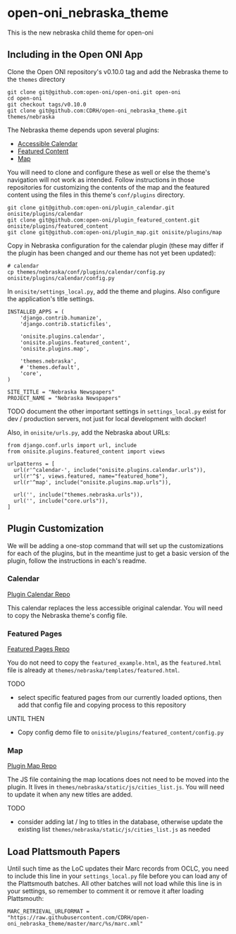 # open-oni_nebraska_theme
This is the new nebraska child theme for open-oni

## Including in the Open ONI App

Clone the Open ONI repository's v0.10.0 tag and add the Nebraska theme to the `themes` directory

```
git clone git@github.com:open-oni/open-oni.git open-oni
cd open-oni
git checkout tags/v0.10.0
git clone git@github.com:CDRH/open-oni_nebraska_theme.git themes/nebraska
```

The Nebraska theme depends upon several plugins:

- [Accessible Calendar](https://github.com/open-oni/plugin_calendar)
- [Featured Content](https://github.com/open-oni/plugin_featured_content)
- [Map](https://github.com/open-oni/plugin_map)

You will need to clone and configure these as well or else the theme's navigation will not work as intended.  Follow instructions in those repositories for customizing the contents of the map and the featured content using the files in this theme's `conf/plugins` directory.

```
git clone git@github.com:open-oni/plugin_calendar.git onisite/plugins/calendar
git clone git@github.com:open-oni/plugin_featured_content.git onisite/plugins/featured_content
git clone git@github.com:open-oni/plugin_map.git onisite/plugins/map
```

Copy in Nebraska configuration for the calendar plugin (these may differ if the plugin has been changed and our theme has not yet been updated):

```
# calendar
cp themes/nebraska/conf/plugins/calendar/config.py onisite/plugins/calendar/config.py
```

In `onisite/settings_local.py`, add the theme and plugins.  Also configure the application's title settings.

```
INSTALLED_APPS = (
    'django.contrib.humanize',
    'django.contrib.staticfiles',

    'onisite.plugins.calendar',
    'onisite.plugins.featured_content',
    'onisite.plugins.map',

    'themes.nebraska',
    # 'themes.default',
    'core',
)

SITE_TITLE = "Nebraska Newspapers"
PROJECT_NAME = "Nebraska Newspapers"
```

TODO document the other important settings in `settings_local.py` exist for dev / production servers, not just for local development with docker!


Also, in `onisite/urls.py`, add the Nebraska about URLs:

```
from django.conf.urls import url, include
from onisite.plugins.featured_content import views

urlpatterns = [
  url(r'^calendar-', include("onisite.plugins.calendar.urls")),
  url(r'^$', views.featured, name="featured_home"),
  url(r'^map', include("onisite.plugins.map.urls")),

  url('', include("themes.nebraska.urls")),
  url('', include("core.urls")),
]
```

## Plugin Customization

We will be adding a one-stop command that will set up the customizations for each of the plugins, but in the meantime just to get a basic version of the plugin, follow the instructions in each's readme.

### Calendar

[Plugin Calendar Repo](https://github.com/open-oni/plugin_calendar)

This calendar replaces the less accessible original calendar. You will need to copy the Nebraska theme's config file.

### Featured Pages

[Featured Pages Repo](https://github.com/open-oni/plugin_featured_content)

You do not need to copy the `featured_example.html`, as the `featured.html` file is already at `themes/nebraska/templates/featured.html`.

TODO
- select specific featured pages from our currently loaded options, then add that config file and copying process to this repository

UNTIL THEN
- Copy config demo file to `onisite/plugins/featured_content/config.py`

### Map

[Plugin Map Repo](https://github.com/open-oni/plugin_map)

The JS file containing the map locations does not need to be moved into the plugin. It lives in `themes/nebraska/static/js/cities_list.js`.  You will need to update it when any new titles are added.

TODO
- consider adding lat / lng to titles in the database, otherwise update the existing list `themes/nebraska/static/js/cities_list.js` as needed

## Load Plattsmouth Papers

Until such time as the LoC updates their Marc records from OCLC, you need to include this line in your `settings_local.py` file before you can load any of the Plattsmouth batches.  All other batches will not load while this line is in your settings, so remember to comment it or remove it after loading Plattsmouth:

```
MARC_RETRIEVAL_URLFORMAT = "https://raw.githubusercontent.com/CDRH/open-oni_nebraska_theme/master/marc/%s/marc.xml"
```
